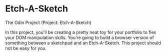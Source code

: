 # Etch-A-Sketch
The Odin Project (Project: Etch-A-Sketch)

In this project, you’ll be creating a pretty neat toy for your portfolio to flex your DOM manipulation skills. 
You’re going to build a browser version of something between a sketchpad and an Etch-A-Sketch.
This project should not be easy for you.
